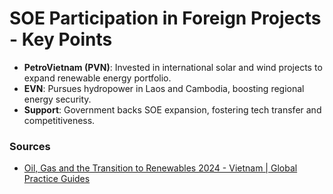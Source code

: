 
# SOE Participation in Foreign Projects - Key Points

- **PetroVietnam (PVN)**: Invested in international solar and wind projects to expand renewable energy portfolio.
- **EVN**: Pursues hydropower in Laos and Cambodia, boosting regional energy security.
- **Support**: Government backs SOE expansion, fostering tech transfer and competitiveness.

### Sources
- [Oil, Gas and the Transition to Renewables 2024 - Vietnam | Global Practice Guides](https://practiceguides.chambers.com/practice-guides/oil-gas-and-the-transition-to-renewables-2024/vietnam/trends-and-developments)
